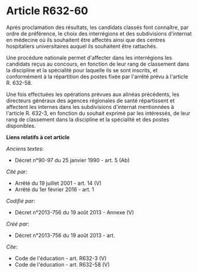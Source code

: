 # Article R632-60

Après proclamation des résultats, les candidats classés font connaître, par ordre de préférence, le choix des interrégions et
des subdivisions d'internat en médecine où ils souhaitent être affectés ainsi que des centres hospitaliers universitaires
auquel ils souhaitent être rattachés. 

Une procédure nationale permet d'affecter dans les interrégions les candidats reçus au concours, en fonction de leur rang de
classement dans la discipline et la spécialité pour laquelle ils se sont inscrits, et conformément à la répartition des
postes fixée par l'arrêté prévu à l'article R. 632-58. 

Une fois effectuées les opérations prévues aux alinéas précédents, les directeurs généraux des agences régionales de santé
répartissent et affectent les internes dans les subdivisions d'internat mentionnées à l'article R. 632-3, en fonction du
souhait exprimé par les intéressés, de leur rang de classement dans la discipline et la spécialité et des postes disponibles.

**Liens relatifs à cet article**

_Anciens textes_:

  - Décret n°90-97 du 25 janvier 1990 - art. 5 (Ab)

_Cité par_:

  - Arrêté du 19 juillet 2001 - art. 14 (V)
  - Arrêté du 1er février 2016 - art. 1

_Codifié par_:

  - Décret n°2013-756 du 19 août 2013 -  Annexe (V)

_Créé par_:

  - Décret n°2013-756 du 19 août 2013 - art.

_Cite_:

  - Code de l'éducation - art. R632-3 (V)
  - Code de l'éducation - art. R632-58 (V)
